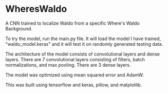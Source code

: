# WheresWaldo
A CNN trained to localize Waldo from a specific Where's Waldo Background.

To try the model, run the main.py file. It will load the model I have trained, "waldo_model.keras" and it will test it on randomly generated testing data.

The architecture of the model consists of convolutional layers and dense layers. There are 7 convolutional layers consisting of filters, batch normalizations, and max pooling. There are 3 dense layers. 

The model was optimized using mean squared error and AdamW. 

This was built using tensorflow and keras, pillow, and matplotlib. 
